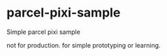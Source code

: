 parcel-pixi-sample
==================

Simple parcel pixi sample

not for production. for simple prototyping or learning.

